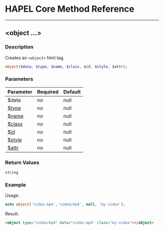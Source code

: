 # HAPEL Core Method Reference

---
## \<object ...>


### Description

Creates an `<object>` html tag.

```php
object($data, $type, $name, $class, $id, $style, $attr);
```

### Parameters

| Parameter                        | Required  | Default |
|----------------------------------|-----------|---------|
| $data                            | no        | null    |
| [$type](../attributes/type.md)   | no        | null    |
| [$name](../attributes/name.md)   | no        | null    |
| [$class](../attributes/class.md) | no        | null    |
| [$id](../attributes/id.md)       | no        | null    |
| [$style](../attributes/style.md) | no        | null    |
| [$attr](../attributes/attr.md)   | no        | null    |

 
### Return Values

`string`

### Example

Usage:
```php
echo object('video.mp4','video/mp4', null, 'my-video');
```
Result:
```html
<object type="video/mp4" data="video.mp4" class="my-video"></object>
```